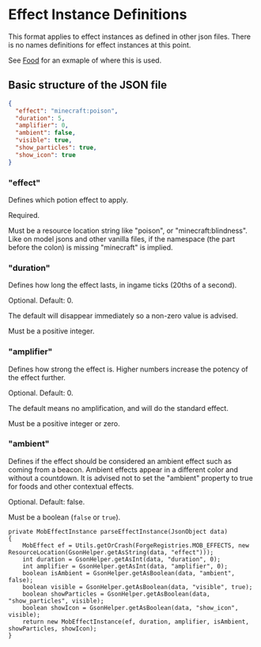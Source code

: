 # Effect Instance Definitions

This format applies to effect instances as defined in other json files. There is no names definitions for effect instances
at this point.

See [Food](./Food.md) for an exmaple of where this is used.

## Basic structure of the JSON file

```json
{
  "effect": "minecraft:poison",
  "duration": 5,
  "amplifier": 0,
  "ambient": false,
  "visible": true,
  "show_particles": true,
  "show_icon": true
}
```

### "effect"

Defines which potion effect to apply.

Required.

Must be a resource location string like "poison", or "minecraft:blindness". Like on model jsons and other vanilla files,
if the namespace (the part before the colon) is missing "minecraft" is implied.

### "duration"

Defines how long the effect lasts, in ingame ticks (20ths of a second).

Optional. Default: 0. 

The default will disappear immediately so a non-zero value is advised.

Must be a positive integer.

### "amplifier"

Defines how strong the effect is. Higher numbers increase the potency of the effect further.

Optional. Default: 0. 

The default means no amplification, and will do the standard effect.

Must be a positive integer or zero.

### "ambient"

Defines if the effect should be considered an ambient effect such as coming from a beacon. Ambient effects appear
in a different color and without a countdown. It is advised not to set the "ambient" property to true for foods and other
contextual effects.

Optional. Default: false.

Must be a boolean (`false` or `true`).

    private MobEffectInstance parseEffectInstance(JsonObject data)
    {
        MobEffect ef = Utils.getOrCrash(ForgeRegistries.MOB_EFFECTS, new ResourceLocation(GsonHelper.getAsString(data, "effect")));
        int duration = GsonHelper.getAsInt(data, "duration", 0);
        int amplifier = GsonHelper.getAsInt(data, "amplifier", 0);
        boolean isAmbient = GsonHelper.getAsBoolean(data, "ambient", false);
        boolean visible = GsonHelper.getAsBoolean(data, "visible", true);
        boolean showParticles = GsonHelper.getAsBoolean(data, "show_particles", visible);
        boolean showIcon = GsonHelper.getAsBoolean(data, "show_icon", visible);
        return new MobEffectInstance(ef, duration, amplifier, isAmbient, showParticles, showIcon);
    }